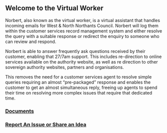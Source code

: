 ## Welcome to the Virtual Worker

Norbert, also known as the virtual worker, is a virtual assistant that handles incoming emails for West & North Northants Council. Norbert will log them within the customer services record management system and either resolve the query with a suitable response or redirect the enquiry to someone who can review and respond.

Norbert is able to answer frequently ask questions received by their customer, enabling that 27/7am support. This includes re-direction to online services available on the authority website, as well as re direction to other sovereign authority websites, partners and organisations.

This removes the need for a customer services agent to resolve simple queries requiring an almost “pre-packaged” response and enables the customer to get an almost simultaneous reply, freeing up agents to spend their time on resolving more complex issues that require that dedicated time. 
### [Documents](https://www.microsoft.com/en-gb/microsoft-365/sharepoint/collaboration)
### [Report An Issue or Share an Idea](https://github.com/FutureNorthants/VirtualWorker/issues/new/choose)
